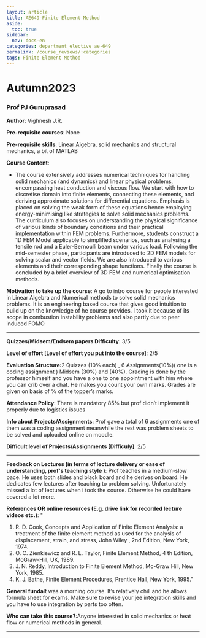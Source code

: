 ```yaml
---
layout: article
title: AE649-Finite Element Method
aside:
  toc: true
sidebar:
  nav: docs-en
categories: department_elective ae-649
permalink: /course_reviews/:categories
tags: Finite Element Method
---
```


# Autumn2023
### Prof PJ Guruprasad

**Author**: Vighnesh J.R.

**Pre-requisite courses**: None

**Pre-requisite skills**: Linear Algebra, solid mechanics and structural mechanics, a bit of MATLAB

**Course Content**: 
* The course extensively addresses numerical techniques for handling solid mechanics (and dynamics) and linear physical problems, encompassing heat conduction and viscous flow. We start with how to  discretise  domain into finite elements, connecting these elements, and deriving approximate solutions for differential equations. Emphasis is placed on solving the weak form of these equations hence  employing energy-minimising like strategies to solve solid mechanics problems. The curriculum also focuses on understanding the physical significance of various kinds of boundary conditions and their practical implementation within FEM problems. Furthermore, students construct a 1D FEM Model applicable to simplified scenarios, such as analysing a tensile rod  and a  Euler-Bernoulli beam under various load. Following the mid-semester phase, participants are introduced to 2D FEM models for solving scalar and vector fields. We are also introduced to various elements and their corresponding shape functions. Finally the course  is concluded by a brief overview of 3D FEM and numerical optimisation methods.


**Motivation to take up the course**: A go to intro course for people interested in Linear Algebra and Numerical methods to solve solid mechanics problems. It is an engineering based course that gives good intuition to build up on the knowledge of he course provides. I took it because of its scope in combustion instability problems and also partly due to peer induced FOMO

---
**Quizzes/Midsem/Endsem papers Difficulty**: 3/5

**Level of effort  [Level of effort you put into the course]**: 2/5

**Evaluation Structure**:2 Quizzes (10% each) , 6 Assignments(10%)( one is a coding assignment ) Midsem (30%) and (40%). Grading is done by the professor himself and you have a one to one appointment with him where you can crib over a chat. He makes you count your own marks. Grades are given on basis of % of the topper’s marks.

**Attendance Policy**: There is mandatory 85% but prof didn’t implement it properly due to logistics issues

**Info about Projects/Assignments**: Prof gave a total of 6 assignments one of them was a coding assignment meanwhile the rest was problem sheets to be solved and uploaded online on moodle.

**Difficult level of Projects/Assignments [Difficuly]**: 2/5

---

**Feedback on Lectures (in terms of lecture delivery or ease of understanding, prof's teaching style )**: Prof teaches in a  medium-slow pace. He uses both slides and black board and he derives on board. He dedicates few lectures after teaching to problem solving. Unfortunately missed a lot of lectures when i took the course. Otherwise he could have covered a lot more.

**References OR online resources (E.g.  drive link for recorded lecture videos etc.)**: "
1. R. D. Cook, Concepts and Application of Finite Element Analysis: a treatment of the finite element method as used for the analysis of displacement, strain, and stress, John Wiley , 2nd Edition, New York, 1974.
2. O. C. Zienkiewicz and R. L. Taylor, Finite Element Method, 4 th Edition, McGraw-Hill, UK, 1989.
3. J. N. Reddy, Introduction to Finite Element Method, Mc-Graw Hill, New York, 1985.
4. K. J. Bathe, Finite Element Procedures, Prentice Hall, New York, 1995."

**General funda**It was a morning course. It’s relatively chill and he allows formula sheet for exams. Make sure to revise your jee integration skills and you have to use integration by parts too often.

**Who can take this course?**:Anyone interested in solid mechanics or heat flow or numerical methods in general. 

---
